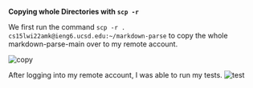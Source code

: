 **Copying whole Directories with ```scp -r```**

We first run the command ```scp -r . cs15lwi22amk@ieng6.ucsd.edu:~/markdown-parse``` to copy the whole markdown-parse-main over to my remote account.

![copy](https://user-images.githubusercontent.com/92359561/153516444-631468fa-c78d-46c2-9e89-9a85d8f6c8ce.png)

After logging into my remote account, I was able to run my tests.
![test](https://user-images.githubusercontent.com/92359561/153521900-54aa2b64-fdf7-4618-ad9e-7d14a50f6bef.png)


